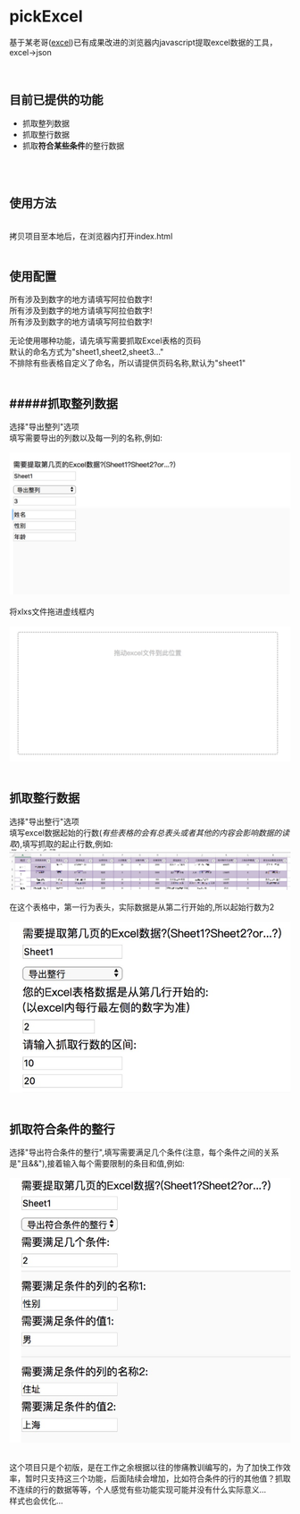 pickExcel
===


基于某老哥([excel](https://github.com/wwhgtt/excel))已有成果改进的浏览器内javascript提取excel数据的工具，excel→json
<br>

<br>

目前已提供的功能
---
+ 抓取整列数据
+ 抓取整行数据
+ 抓取**符合某些条件**的整行数据
<br>
<br>

使用方法
---
<br>
 拷贝项目至本地后，在浏览器内打开index.html
<br>
<br>

使用配置
---
所有涉及到数字的地方请填写阿拉伯数字!<br>
所有涉及到数字的地方请填写阿拉伯数字!<br>
所有涉及到数字的地方请填写阿拉伯数字!<br>


无论使用哪种功能，请先填写需要抓取Excel表格的页码<br>
默认的命名方式为"sheet1,sheet2,sheet3..."<br>
不排除有些表格自定义了命名，所以请提供页码名称,默认为"sheet1"<br>
<br>

#####抓取整列数据
<br>
------

选择"导出整列"选项<br>
填写需要导出的列数以及每一列的名称,例如:<br><br>
!["demo"](https://github.com/wyh369352887/pickExcel/raw/master/image/2.jpg)
<br><br>
将xlxs文件拖进虚线框内<br><br>
![虚线框](https://github.com/wyh369352887/pickExcel/raw/master/image/1.jpg)
<br><br>

抓取整行数据
---
选择"导出整行"选项<br>
填写excel数据起始的行数(_有些表格的会有总表头或者其他的内容会影响数据的读取_),填写抓取的起止行数,例如:
![demo](https://github.com/wyh369352887/pickExcel/raw/master/image/3.jpg)
<br>
<br>
在这个表格中，第一行为表头，实际数据是从第二行开始的,所以起始行数为2
<br>
<br>
![demo](https://github.com/wyh369352887/pickExcel/raw/master/image/4.jpg)
<br>
<br>

抓取符合条件的整行
---
选择"导出符合条件的整行",填写需要满足几个条件(注意，每个条件之间的关系是"且&&"),接着输入每个需要限制的条目和值,例如:
<br>
<br>
![demo](https://github.com/wyh369352887/pickExcel/raw/master/image/5.jpg)
<br>
<br>

这个项目只是个初版，是在工作之余根据以往的惨痛教训编写的，为了加快工作效率，暂时只支持这三个功能，后面陆续会增加，比如符合条件的行的其他值？抓取不连续的行的数据等等，个人感觉有些功能实现可能并没有什么实际意义...  <br>样式也会优化...